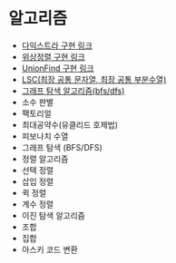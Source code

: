 # 알고리즘

- [다익스트라 구현 링크](./Dijkstra)
- [위상정렬 구현 링크](./TopologicalSort/)
- [UnionFind 구현 링크](./UnionFind/)
- [LSC(최장 공통 문자열, 최장 공통 부분수열)](<./LSC(최장%20공통%20문자열,%20최장%20공통%20부분수열)>)
- [그래프 탐색 알고리즘(bfs/dfs)](./graphSearch.ts)
- 소수 판별
- 팩토리얼
- 최대공약수(유클리드 호제법)
- 피보나치 수열
- 그래프 탐색 (BFS/DFS)
- 정렬 알고리즘
- 선택 정렬
- 삽입 정렬
- 퀵 정렬
- 계수 정렬
- 이진 탐색 알고리즘
- 조합
- 집합
- 아스키 코드 변환
